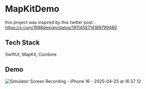 
# MapKitDemo

this project was inspired by this twitter post : https://x.com/1998design/status/1911458714189799480



## Tech Stack

SwiftUI, MapKit, Combine





## Demo
![Simulator Screen Recording - iPhone 16 - 2025-04-25 at 16 57 12](https://github.com/user-attachments/assets/138f1393-d234-4f51-9688-f3cec4205357)

